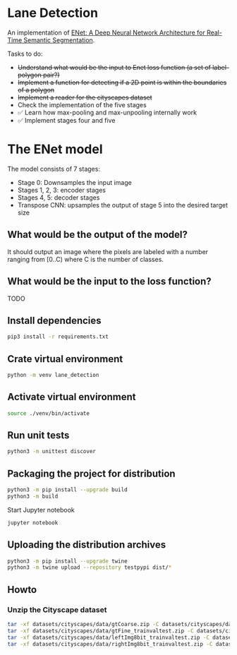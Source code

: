 # Lane Detection

An implementation of [ENet: A Deep Neural Network Architecture for Real-Time Semantic Segmentation](https://arxiv.org/pdf/1606.02147.pdf).

Tasks to do:
* <s>Understand what would be the input to Enet loss function (a set of label-polygon pair?)</s>
* <s>Implement a function for detecting if a 2D point is within the boundaries of a polygon</s>
* <s>Implement a reader for the cityscapes dataset</s>
* Check the implementation of the five stages
* ✅ Learn how max-pooling and max-unpooling internally work
* ✅ Implement stages four and five

# The ENet model
The model consists of 7 stages:
- Stage 0: Downsamples the input image
- Stages 1, 2, 3: encoder stages
- Stages 4, 5: decoder stages
- Transpose CNN: upsamples the output of stage 5 into the desired target size 

## What would be the output of the model?
It should output an image where the pixels are labeled with a number ranging from [0..C) where C is the number of classes.

## What would be the input to the loss function?
TODO

## Install dependencies

```bash
pip3 install -r requirements.txt
```

## Crate virtual environment
```bash
python -m venv lane_detection
```

## Activate virtual environment
```bash
source ./venv/bin/activate
```

## Run unit tests
```bash
python3 -m unittest discover
```

## Packaging the project for distribution
```bash
python3 -m pip install --upgrade build
python3 -m build
```

Start Jupyter notebook
```bash
jupyter notebook
```

## Uploading the distribution archives
```bash
python3 -m pip install --upgrade twine
python3 -m twine upload --repository testpypi dist/*
```

## Howto

### Unzip the Cityscape dataset

```bash
tar -xf datasets/cityscapes/data/gtCoarse.zip -C datasets/cityscapes/data_unzipped/
tar -xf datasets/cityscapes/data/gtFine_trainvaltest.zip -C datasets/cityscapes/data_unzipped/
tar -xf datasets/cityscapes/data/leftImg8bit_trainvaltest.zip -C datasets/cityscapes/data_unzipped/
tar -xf datasets/cityscapes/data/rightImg8bit_trainvaltest.zip -C datasets/cityscapes/data_unzipped/
```